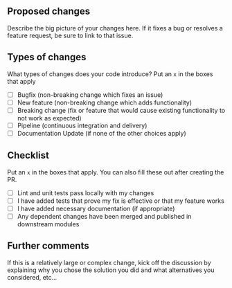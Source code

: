 ## Proposed changes

Describe the big picture of your changes here. If it fixes a bug or resolves a feature request, be sure to link to that issue.

## Types of changes

What types of changes does your code introduce?
Put an `x` in the boxes that apply

- [ ] Bugfix (non-breaking change which fixes an issue)
- [ ] New feature (non-breaking change which adds functionality)
- [ ] Breaking change (fix or feature that would cause existing functionality to not work as expected)
- [ ] Pipeline (continuous integration and delivery)
- [ ] Documentation Update (if none of the other choices apply)

## Checklist

Put an `x` in the boxes that apply. You can also fill these out after creating the PR.

- [ ] Lint and unit tests pass locally with my changes
- [ ] I have added tests that prove my fix is effective or that my feature works
- [ ] I have added necessary documentation (if appropriate)
- [ ] Any dependent changes have been merged and published in downstream modules

## Further comments

If this is a relatively large or complex change, kick off the discussion by explaining why you chose the solution you did and what alternatives you considered, etc...
